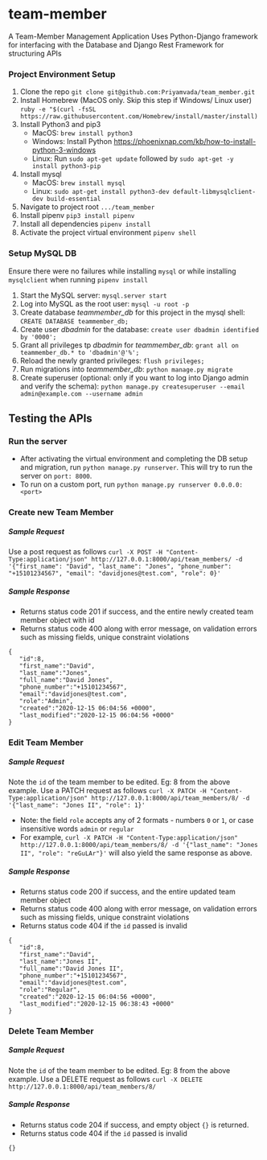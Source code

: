 # team-member
A Team-Member Management Application
Uses Python-Django framework for interfacing with the Database and Django Rest Framework for structuring APIs

### Project Environment Setup
1. Clone the repo `git clone git@github.com:Priyamvada/team_member.git`
2. Install Homebrew (MacOS only. Skip this step if Windows/ Linux user) `ruby -e "$(curl -fsSL https://raw.githubusercontent.com/Homebrew/install/master/install)`
3. Install Python3 and pip3
    - MacOS: `brew install python3`
    - Windows: Install Python https://phoenixnap.com/kb/how-to-install-python-3-windows
    - Linux: Run `sudo apt-get update` followed by `sudo apt-get -y install python3-pip`
4. Install mysql
    - MacOS: `brew install mysql`
    - Linux: `sudo apt-get install python3-dev default-libmysqlclient-dev build-essential`
5. Navigate to project root `.../team_member`
6. Install pipenv `pip3 install pipenv`
7. Install all dependencies `pipenv install`
8. Activate the project virtual environment `pipenv shell`

### Setup MySQL DB
Ensure there were no failures while installing `mysql` or while installing `mysqlclient` when running `pipenv install`
1. Start the MySQL server: `mysql.server start`
2. Log into MySQL as the root user: `mysql -u root -p`
3. Create database *teammember_db* for this project in the mysql shell: `CREATE DATABASE teammember_db;`
4. Create user *dbadmin* for the database: `create user dbadmin identified by '0000';`
5. Grant all privileges tp *dbadmin* for *teammember_db*: `grant all on teammember_db.* to 'dbadmin'@'%';`
6. Reload the newly granted privileges: `flush privileges;`
7. Run migrations into *teammember_db*: `python manage.py migrate`
8. Create superuser (optional: only if you want to log into Django admin and verify the schema): `python manage.py createsuperuser --email admin@example.com --username admin`

## Testing the APIs
### Run the server
- After activating the virtual environment and completing the DB setup and migration, run
`python manage.py runserver`.
This will try to run the server on `port: 8000`.
- To run on a custom port, run
`python manage.py runserver 0.0.0.0:<port>`

### Create new Team Member
##### Sample Request
Use a post request as follows
`curl -X POST -H "Content-Type:application/json" http://127.0.0.1:8000/api/team_members/ -d '{"first_name": "David", "last_name": "Jones", "phone_number": "+15101234567", "email": "davidjones@test.com", "role": 0}'`
##### Sample Response
- Returns status code 201 if success, and the entire newly created team member object with id
- Returns status code 400 along with error message, on validation errors such as missing fields, unique constraint violations
```json5
{
   "id":8,
   "first_name":"David",
   "last_name":"Jones",
   "full_name":"David Jones",
   "phone_number":"+15101234567",
   "email":"davidjones@test.com",
   "role":"Admin",
   "created":"2020-12-15 06:04:56 +0000",
   "last_modified":"2020-12-15 06:04:56 +0000"
}
```

### Edit Team Member
##### Sample Request
Note the `id` of the team member to be edited. Eg: 8 from the above example.
Use a PATCH request as follows
`curl -X PATCH -H "Content-Type:application/json" http://127.0.0.1:8000/api/team_members/8/ -d '{"last_name": "Jones II", "role": 1}'`
- Note: the field `role` accepts any of 2 formats - numbers `0` or `1`, or case insensitive words `admin` or `regular`
- For example, `curl -X PATCH -H "Content-Type:application/json" http://127.0.0.1:8000/api/team_members/8/ -d '{"last_name": "Jones II", "role": "reGuLAr"}'` will also yield the same response as above.
##### Sample Response
- Returns status code 200 if success, and the entire updated team member object
- Returns status code 400 along with error message, on validation errors such as missing fields, unique constraint violations
- Returns status code 404 if the `id` passed is invalid
```json5
{
   "id":8,
   "first_name":"David",
   "last_name":"Jones II",
   "full_name":"David Jones II",
   "phone_number":"+15101234567",
   "email":"davidjones@test.com",
   "role":"Regular",
   "created":"2020-12-15 06:04:56 +0000",
   "last_modified":"2020-12-15 06:38:43 +0000"
}
```

### Delete Team Member
##### Sample Request
Note the `id` of the team member to be edited. Eg: 8 from the above example.
Use a DELETE request as follows
`curl -X DELETE http://127.0.0.1:8000/api/team_members/8/`
##### Sample Response
- Returns status code 204 if success, and empty object `{}` is returned.
- Returns status code 404 if the `id` passed is invalid
```json5
{}
```